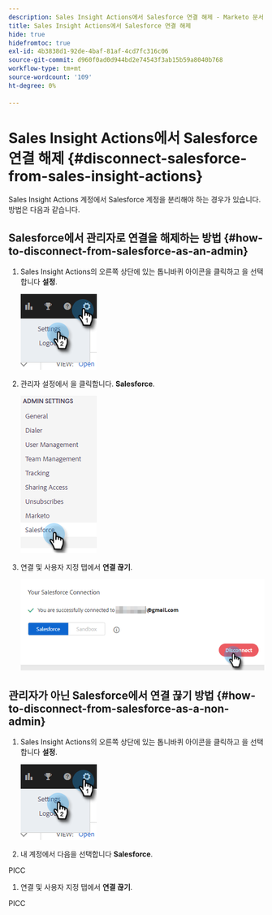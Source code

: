 ```yaml
---
description: Sales Insight Actions에서 Salesforce 연결 해제 - Marketo 문서 - 제품 설명서
title: Sales Insight Actions에서 Salesforce 연결 해제
hide: true
hidefromtoc: true
exl-id: 4b3838d1-92de-4baf-81af-4cd7fc316c06
source-git-commit: d960f0ad0d944bd2e74543f3ab15b59a8040b768
workflow-type: tm+mt
source-wordcount: '109'
ht-degree: 0%

---
```


# Sales Insight Actions에서 Salesforce 연결 해제 {#disconnect-salesforce-from-sales-insight-actions}

Sales Insight Actions 계정에서 Salesforce 계정을 분리해야 하는 경우가 있습니다. 방법은 다음과 같습니다.

## Salesforce에서 관리자로 연결을 해제하는 방법 {#how-to-disconnect-from-salesforce-as-an-admin}

1. Sales Insight Actions의 오른쪽 상단에 있는 톱니바퀴 아이콘을 클릭하고 을 선택합니다 **설정**.

   ![](assets/disconnect-salesforce-from-sales-insight-actions-1.png)

1. 관리자 설정에서 을 클릭합니다. **Salesforce**.

   ![](assets/disconnect-salesforce-from-sales-insight-actions-2.png)

1. 연결 및 사용자 지정 탭에서 **연결 끊기**.

   ![](assets/disconnect-salesforce-from-sales-insight-actions-3.png)

## 관리자가 아닌 Salesforce에서 연결 끊기 방법 {#how-to-disconnect-from-salesforce-as-a-non-admin}

1. Sales Insight Actions의 오른쪽 상단에 있는 톱니바퀴 아이콘을 클릭하고 을 선택합니다 **설정**.

   ![](assets/disconnect-salesforce-from-sales-insight-actions-4.png)

1. 내 계정에서 다음을 선택합니다 **Salesforce**.

PICC

1. 연결 및 사용자 지정 탭에서 **연결 끊기**.

PICC
